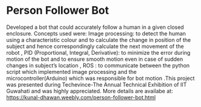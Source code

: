 # Person Follower Bot

Developed a bot that could accurately follow a human in a given closed enclosure. Concepts used were: Image processing: to detect the human using a characteristic colour and to calculate the change in position of the subject and hence correspondingly calculate the next movement of the robot , PID (Proportional, Integral, Derivative): to minimize the error during motion of the bot and to ensure smooth motion even in case of sudden changes in subject’s location , ROS : to communicate between the python script which implemented image processing and the microcontroller(Arduino) which was responsible for bot motion .This project was presented during Techevince-The Annual Technical Exhibition of IIT Guwahati and was highly appreciated. More details are availabe at: https://kunal-dhawan.weebly.com/person-follower-bot.html
